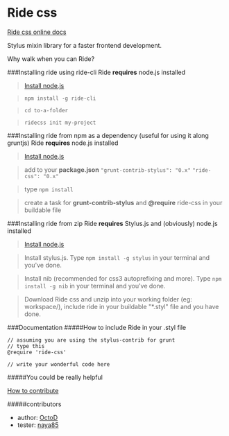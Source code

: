 Ride css
========

[Ride css online docs](https://ride-css.github.io/)

Stylus mixin library for a faster frontend development.

Why walk when you can Ride?

###Installing ride using ride-cli
Ride **requires** node.js installed

> [Install node.js](http://nodejs.org/ "Click here to go to node.js website")

> ```npm install -g ride-cli```

> ```cd to-a-folder```

> ```ridecss init my-project```

###Installing ride from npm as a dependency (useful for using it along gruntjs)
Ride **requires** node.js installed

> [Install node.js](http://nodejs.org/ "Click here to go to node.js website")

> add to your **package.json**
  ```"grunt-contrib-stylus": "0.x"```
  ```"ride-css": "0.x"```

> type ```npm install```

> create a task for **grunt-contrib-stylus** and **@require** ride-css in your buildable file

###Installing ride from zip
Ride **requires** Stylus.js and (obviously) node.js installed

> [Install node.js](http://nodejs.org/ "Click here to go to node.js website")

> Install stylus.js. Type ```npm install -g stylus``` in your terminal and you've done.

> Install nib (recommended for css3 autoprefixing and more). Type ```npm install -g nib``` in your terminal and you've done.

> Download Ride css and unzip into your working folder (eg: workspace/), include ride in your buildable "*.styl" file and you have done.

###Documentation
#####How to include Ride in your .styl file
```
// assuming you are using the stylus-contrib for grunt
// type this
@require 'ride-css'

// write your wonderful code here
```

#####You could be really helpful

[How to contribute](https://github.com/ride-css/ride-css/blob/master/contributing.md)

#####contributors

* author: [OctoD](https://github.com/OctoD/)
* tester: [naya85](https://github.com/naya85/)